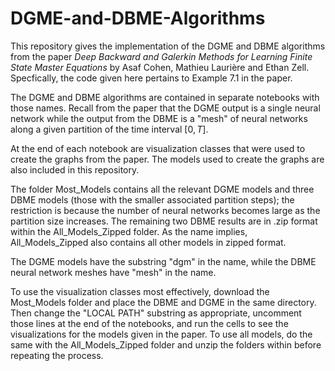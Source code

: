 # DGME-and-DBME-Algorithms

This repository gives the implementation of the DGME and DBME algorithms from the paper _Deep Backward and Galerkin Methods for Learning Finite State Master Equations_ by Asaf Cohen, Mathieu Laurière and Ethan Zell. Specfically, the code given here pertains to Example 7.1 in the paper. 

The DGME and DBME algorithms are contained in separate notebooks with those names. Recall from the paper that the DGME output is a single neural network while the output from the DBME is a "mesh" of neural networks along a given partition of the time interval $[0,T]$.

At the end of each notebook are visualization classes that were used to create the graphs from the paper. The models used to create the graphs are also included in this repository. 

The folder Most_Models contains all the relevant DGME models and three DBME models (those with the smaller associated partition steps); the restriction is because the number of neural networks becomes large as the partition size increases. The remaining two DBME results are in .zip format within the All_Models_Zipped folder. As the name implies, All_Models_Zipped also contains all other models in zipped format.

The DGME models have the substring "dgm" in the name, while the DBME neural network meshes have "mesh" in the name. 

To use the visualization classes most effectively, download the Most_Models folder and place the DBME and DGME in the same directory. Then change the "LOCAL PATH" substring as appropriate, uncomment those lines at the end of the notebooks, and run the cells to see the visualizations for the models given in the paper. To use all models, do the same with the All_Models_Zipped folder and unzip the folders within before repeating the process. 
